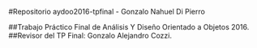 #Repositorio aydoo2016-tpfinal - Gonzalo Nahuel Di Pierro

##Trabajo Práctico Final de Análisis Y Diseño Orientado a Objetos 2016.
##Revisor del TP Final: Gonzalo Alejandro Cozzi.
